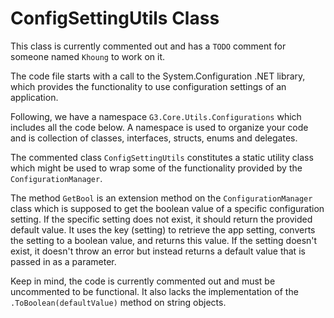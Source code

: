 # ConfigSettingUtils Class

This class is currently commented out and has a `TODO` comment for someone named `Khoung` to work on it. 

The code file starts with a call to the System.Configuration .NET library, which provides the functionality to use configuration settings of an application.

Following, we have a namespace `G3.Core.Utils.Configurations` which includes all the code below. A namespace is used to organize your code and is collection of classes, interfaces, structs, enums and delegates.

The commented class `ConfigSettingUtils` constitutes a static utility class which might be used to wrap some of the functionality provided by the `ConfigurationManager`.

The method `GetBool` is an extension method on the `ConfigurationManager` class which is supposed to get the boolean value of a specific configuration setting. If the specific setting does not exist, it should return the provided default value. It uses the key (setting) to retrieve the app setting, converts the setting to a boolean value, and returns this value. If the setting doesn't exist, it doesn't throw an error but instead returns a default value that is passed in as a parameter.

Keep in mind, the code is currently commented out and must be uncommented to be functional. It also lacks the implementation of the `.ToBoolean(defaultValue)` method on string objects.